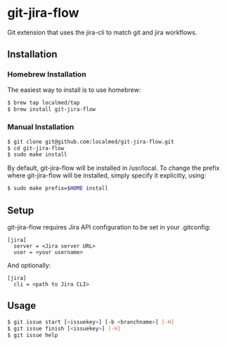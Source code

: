 git-jira-flow
=============

Git extension that uses the jira-cli to match git and jira workflows.

Installation
------------

### Homebrew Installation

The easiest way to install is to use homebrew:

``` bash
$ brew tap localmed/tap
$ brew install git-jira-flow
```

### Manual Installation

``` bash
$ git clone git@github.com:localmed/git-jira-flow.git
$ cd git-jira-flow
$ sudo make install
```

By default, git-jira-flow will be installed in /usr/local. To change the prefix where git-jira-flow will be installed, simply specify it explicitly, using:

``` bash
$ sudo make prefix=$HOME install
```

Setup
-----

git-jira-flow requires Jira API configuration to be set in your .gitconfig:

```
[jira]
  server = <Jira server URL>
  user = <your username>
```

And optionally:

```
[jira]
  cli = <path to Jira CLI>
```

Usage
-----

``` bash
$ git issue start [<issuekey>] [-b <branchname>] [-H]
$ git issue finish [<issuekey>] [-H]
$ git issue help
```
